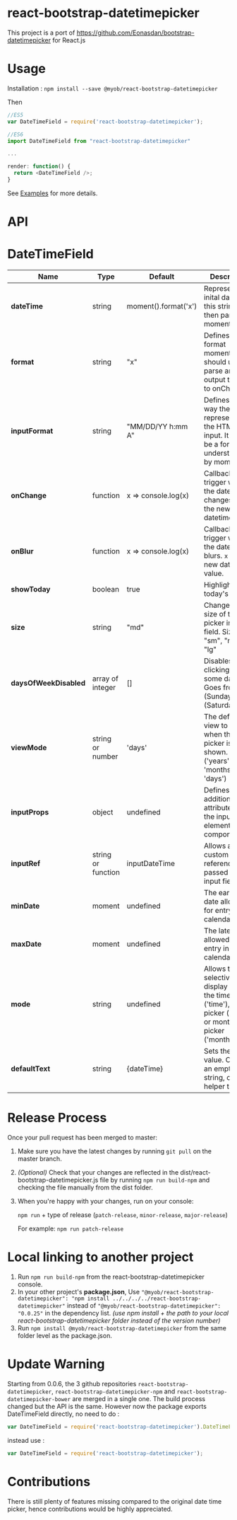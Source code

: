 react-bootstrap-datetimepicker
===============================

This project is a port of https://github.com/Eonasdan/bootstrap-datetimepicker for React.js

Usage
===============================

Installation : `npm install --save @myob/react-bootstrap-datetimepicker`

Then

```javascript
//ES5
var DateTimeField = require('react-bootstrap-datetimepicker');

//ES6
import DateTimeField from "react-bootstrap-datetimepicker"

...

render: function() {
  return <DateTimeField />;
}
```
See [Examples](examples/) for more details.

API
===============================

DateTimeField
========

| Name         | Type    | Default | Description |
| ------------ | ------- | ------- | ----------- |
| **dateTime** | string  | moment().format('x') | Represents the inital dateTime, this string is then parsed by moment.js |
| **format**   | string  | "x"     | Defines the format moment.js should use to parse and output the date to onChange |
| **inputFormat** | string | "MM/DD/YY h:mm A" | Defines the way the date is represented in the HTML input. It must be a format understandable by moment.js |
| **onChange** | function | x => console.log(x) | Callback trigger when the date changes. `x` is the new datetime value. |
| **onBlur** | function | x => console.log(x) | Callback trigger when the date field blurs. `x` is the new datetime value. |
| **showToday** | boolean | true | Highlights today's date |
| **size** | string | "md" | Changes the size of the date picker input field. Sizes: "sm", "md", "lg" |
| **daysOfWeekDisabled** | array of integer | [] | Disables clicking on some days. Goes from 0 (Sunday) to 6 (Saturday). |
| **viewMode** | string or number | 'days' | The default view to display when the picker is shown. ('years', 'months', 'days') |
| **inputProps** | object | undefined | Defines additional attributes for the input element of the component. |
| **inputRef** | string or function | inputDateTime | Allows a custom reference to be passed to the input field. |
| **minDate** | moment | undefined | The earliest date allowed for entry in the calendar view. |
| **maxDate** | moment | undefined | The latest date allowed for entry in the calendar view. |
| **mode** | string | undefined | Allows to selectively display only the time picker ('time'), date picker ('date'), or month picker ('month') |
| **defaultText** | string | {dateTime} | Sets the initial value. Could be an empty string, or helper text. |

Release Process
========
Once your pull request has been merged to master:
1. Make sure you have the latest changes by running `git pull` on the master branch.
2. *(Optional)* Check that your changes are reflected in the dist/react-bootstrap-datetimepicker.js file by running `npm run build-npm` and checking the file manually from the dist folder.
3. When you're happy with your changes, run on your console:

	`npm run` + type of release (`patch-release`,  `minor-release`, `major-release`)
    
    For example: `npm run patch-release` 
    
Local linking to another project
========
1. Run `npm run build-npm` from the react-bootstrap-datetimepicker console.
2. In your other project's **package.json**,
Use `"@myob/react-bootstrap-datetimepicker": "npm install ../../../../react-bootstrap-datetimepicker"` instead of `"@myob/react-bootstrap-datetimepicker": "0.0.25"` in the dependency list.
*(use npm install + the path to your local react-bootstrap-datetimepicker folder instead of the version number)*
3. Run `npm install @myob/react-bootstrap-datetimepicker` from the same folder level as the package.json.

Update Warning
===============================
Starting from 0.0.6, the 3 github repositories `react-bootstrap-datetimepicker`, `react-bootstrap-datetimepicker-npm` and `react-bootstrap-datetimepicker-bower` are merged in a single one. The build process changed but the API is the same.
However now the package exports DateTimeField directly, no need to do :

```javascript
var DateTimeField = require('react-bootstrap-datetimepicker').DateTimeField;
```
instead use :

```javascript
var DateTimeField = require('react-bootstrap-datetimepicker');
```

Contributions
===============================
There is still plenty of features missing compared to the original date time picker, hence contributions would be highly appreciated.
